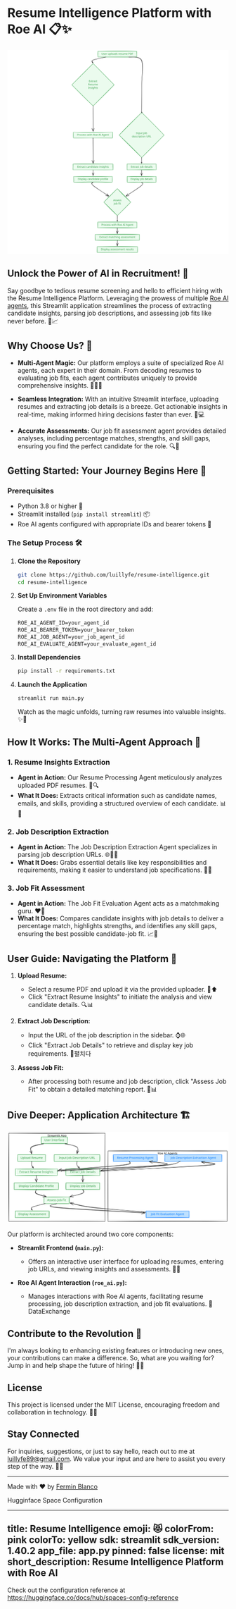 # Resume Intelligence Platform with Roe AI 📋✨

![Resume Intelligence Workflow](workflow.svg)

## Unlock the Power of AI in Recruitment! 🚀

Say goodbye to tedious resume screening and hello to efficient hiring with the Resume Intelligence Platform. Leveraging the prowess of multiple [Roe AI agents](https://docs.roe-ai.com/agents/introduction), this Streamlit application streamlines the process of extracting candidate insights, parsing job descriptions, and assessing job fits like never before. 🤖📈

## Why Choose Us? 💼

- **Multi-Agent Magic:** Our platform employs a suite of specialized Roe AI agents, each expert in their domain. From decoding resumes to evaluating job fits, each agent contributes uniquely to provide comprehensive insights. 🧙‍♂️💡

- **Seamless Integration:** With an intuitive Streamlit interface, uploading resumes and extracting job details is a breeze. Get actionable insights in real-time, making informed hiring decisions faster than ever. 🌟💻

- **Accurate Assessments:** Our job fit assessment agent provides detailed analyses, including percentage matches, strengths, and skill gaps, ensuring you find the perfect candidate for the role. 🔍💯

## Getting Started: Your Journey Begins Here 🏁

### Prerequisites

- Python 3.8 or higher 🐍
- Streamlit installed (`pip install streamlit`) 📦
- Roe AI agents configured with appropriate IDs and bearer tokens 🔑

### The Setup Process 🛠️

1. **Clone the Repository**

    ```bash
    git clone https://github.com/luillyfe/resume-intelligence.git
    cd resume-intelligence
    ```

2. **Set Up Environment Variables**

    Create a `.env` file in the root directory and add:

    ```
    ROE_AI_AGENT_ID=your_agent_id
    ROE_AI_BEARER_TOKEN=your_bearer_token
    ROE_AI_JOB_AGENT=your_job_agent_id
    ROE_AI_EVALUATE_AGENT=your_evaluate_agent_id
    ```

3. **Install Dependencies**

    ```bash
    pip install -r requirements.txt
    ```

4. **Launch the Application**

    ```bash
    streamlit run main.py
    ```

    Watch as the magic unfolds, turning raw resumes into valuable insights. ✨👀

## How It Works: The Multi-Agent Approach 🔄

### 1. Resume Insights Extraction

- **Agent in Action:** Our Resume Processing Agent meticulously analyzes uploaded PDF resumes. 📄🔍
- **What It Does:** Extracts critical information such as candidate names, emails, and skills, providing a structured overview of each candidate. 📊📝

### 2. Job Description Extraction

- **Agent in Action:** The Job Description Extraction Agent specializes in parsing job description URLs. 🌐🕵️‍♀️
- **What It Does:** Grabs essential details like key responsibilities and requirements, making it easier to understand job specifications. 📝💡

### 3. Job Fit Assessment

- **Agent in Action:** The Job Fit Evaluation Agent acts as a matchmaking guru. ❤️🔗
- **What It Does:** Compares candidate insights with job details to deliver a percentage match, highlights strengths, and identifies any skill gaps, ensuring the best possible candidate-job fit. 📈💪

## User Guide: Navigating the Platform 🧭

1. **Upload Resume:**
   - Select a resume PDF and upload it via the provided uploader. 📁⬆️
   - Click "Extract Resume Insights" to initiate the analysis and view candidate details. 🔍📊

2. **Extract Job Description:**
   - Input the URL of the job description in the sidebar. ⌚🌐
   - Click "Extract Job Details" to retrieve and display key job requirements. 📝펼치다

3. **Assess Job Fit:**
   - After processing both resume and job description, click "Assess Job Fit" to obtain a detailed matching report. 🤝📊

## Dive Deeper: Application Architecture 🏗️

![Resume Intelligence Architecture](architecture.svg)

Our platform is architected around two core components:

- **Streamlit Frontend (`main.py`):**
  - Offers an interactive user interface for uploading resumes, entering job URLs, and viewing insights and assessments. 🎨🌐

- **Roe AI Agent Interaction (`roe_ai.py`):**
  - Manages interactions with Roe AI agents, facilitating resume processing, job description extraction, and job fit evaluations. 🤖DataExchange

## Contribute to the Revolution 🤝

I'm always looking to enhancing existing features or introducing new ones, your contributions can make a difference. So, what are you waiting for? Jump in and help shape the future of hiring! 🚀👥

## License

This project is licensed under the MIT License, encouraging freedom and collaboration in technology. 📜🤝

## Stay Connected

For inquiries, suggestions, or just to say hello, reach out to me at [luillyfe89@gmail.com](mailto:your_email@example.com). We value your input and are here to assist you every step of the way. 📧😊

---

Made with ❤️ by [Fermin Blanco](https://luillyfe.medium.com/)

Hugginface Space Configuration

---
title: Resume Intelligence
emoji: 😻
colorFrom: pink
colorTo: yellow
sdk: streamlit
sdk_version: 1.40.2
app_file: app.py
pinned: false
license: mit
short_description: Resume Intelligence Platform with Roe AI
---

Check out the configuration reference at https://huggingface.co/docs/hub/spaces-config-reference